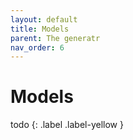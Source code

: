 ```yaml
---
layout: default
title: Models
parent: The generatr
nav_order: 6
---
```


# Models

  todo
  {: .label .label-yellow }
